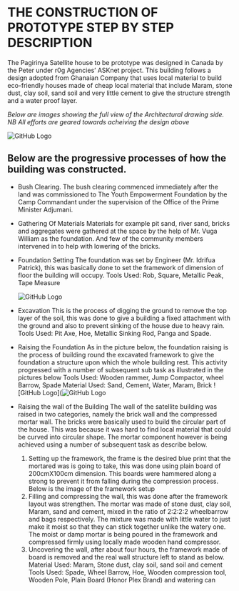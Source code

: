 # THE CONSTRUCTION OF PROTOTYPE STEP BY STEP DESCRIPTION

The Pagirinya Satellite house to be prototype was designed in Canada by the Peter under r0g Agencies’ ASKnet project. 
This building follows a design adopted from Ghanaian Company that uses local material to build eco-friendly houses made of cheap local material that include Maram, stone dust, 
clay soil, sand soil and very little cement to give the structure strength and a water proof layer.

*Below are images showing the full view of the Architectural drawing side.*
*NB All efforts are geared towards acheiving the design above*

![GitHub Logo](https://github.com/The-Youth-Empowerment-Foundation-Adju/Pagirinya-Satellite-House/blob/main/Screenshot_20210412-140431.png)


## Below are the progressive processes of how the building was constructed.
-	Bush Clearing.
  The bush clearing commenced immediately after the land was commissioned to The Youth Empowerment Foundation by the Camp Commandant under the supervision of the Office of the 
  Prime Minister Adjumani.
- Gathering Of Materials 
  Materials for example pit sand, river sand, bricks and aggregates were gathered at the space by the help of Mr. Vuga William as the foundation. And few of the community members
  intervened in to help with lowering of the bricks.
- Foundation Setting 
  The foundation was set by Engineer (Mr. Idrifua Patrick), this was basically done to set the framework of dimension of floor the building will occupy.
  Tools Used: Rob, Square, Metallic Peak, Tape Measure
  
  ![GitHub Logo](https://github.com/The-Youth-Empowerment-Foundation-Adju/Pagirinya-Satellite-House/blob/main/IMG_20210210_171540_088.jpg)
 
- Excavation
This is the process of digging the ground to remove the top layer of the soil, this was done to give a building a fixed attachment with the ground and also to prevent sinking 
of the house due to heavy rain. 
Tools Used: Pit Axe, Hoe, Metallic Sinking Rod, Panga and Spade.

- Raising the Foundation
  As in the picture below, the foundation raising is the process of building round the excavated framework to give the foundation a structure upon which the whole building rest. 
  This activity progressed with a number of subsequent sub task as illustrated in the pictures below
  Tools Used: Wooden rammer, Jump Compactor, wheel Barrow, Spade
  Material Used: Sand, Cement, Water, Maram, Brick 
  ![GitHub Logo](![GitHub Logo](https://github.com/The-Youth-Empowerment-Foundation-Adju/Pagirinya-Satellite-House/blob/main/DSC_0188.JPG)
- Raising the wall of the Building
  The wall of the satellite building was raised in two categories, namely the brick wall and the compressed mortar wall. The bricks were basically used to build the circular part
  of the house. This was because it was hard to find local material that could be curved into circular shape.
  The mortar component however is being achieved using a number of subsequent task as describe below. 
  1. Setting up the framework, the frame is the desired blue print that the mortared was is going to take, this was done using plain board of 200cmX100cm dimension. 
     This boards were hammered along a strong to prevent it from falling during the compression process. Below is the image of the framework setup
  2. Filling and compressing the wall, this was done after the framework layout was strengthen. The mortar was made of stone dust, clay soil, Maram, sand and cement, mixed in 
     the ratio of 2:2:2:2 wheelbarrow and bags respectively. The mixture was made with little water to just make it moist so that they can stick together unlike the watery one. 
     The moist or damp mortar is being poured in the framework and compressed firmly using locally made wooden hand compressor.
  3.	Uncovering the wall, after about four hours, the framework made of board is removed and the real wall structure left to stand as below.
  Material Used: Maram, Stone dust, clay soil, sand soil and cement
  Tools Used: Spade, Wheel Barrow, Hoe, Wooden compression tool, Wooden Pole, Plain Board (Honor Plex Brand) and watering can  

  
